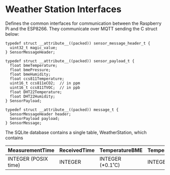 # Weather Station Interfaces

Defines the common interfaces for communication between the Raspberry Pi and the ESP8266. They communicate over MQTT
sending the C struct below:

```
typedef struct __attribute__((packed)) sensor_message_header_t {
  uint32_t magic_value;
} SensorMessageHeader;

typedef struct __attribute__((packed)) sensor_payload_t {
  float bmeTemperature;
  float bmePressure;
  float bmeHumidity;
  float ccs811Temperature;
  uint16_t ccs811eCO2;  // in ppm
  uint16_t ccs811TVOC;  // in ppb
  float DHT22Temperature;
  float DHT22Humidity;
} SensorPayload;

typedef struct __attribute__((packed)) message_t {
  SensorMessageHeader header;
  SensorPayload payload;
} SensorMessage;
```

The SQLite database contains a single table, WeatherStation, which contains

| MeasurementTime | ReceivedTime | TemperatureBME | TemperatureCCS811 | TemperatureDHT22 | PressureBME | HumidityBME | HumidityDHT22 | eCO2CCS811 | TVOCCCS811 |
| --- | --- | --- | --- | --- | --- | --- | --- | --- | --- |
| INTEGER (POSIX time) | INTEGER | INTEGER (*0.1˚C) | INTEGER | INTEGER | INTEGER (Pascal) | INTEGER (%) | INTEGER (%) | INTEGER (ppm) | INTEGER (ppb) |

